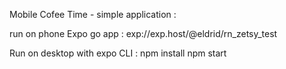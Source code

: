 Mobile Cofee Time - simple application :

run on phone Expo go app : exp://exp.host/@eldrid/rn_zetsy_test

Run on desktop with expo CLI :
npm install
npm start
